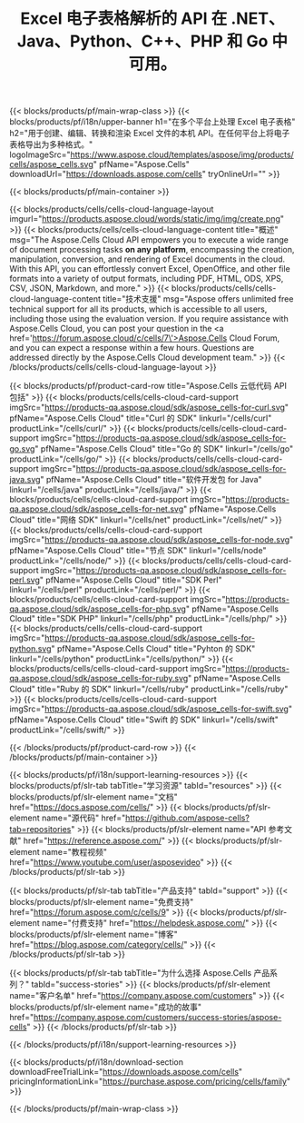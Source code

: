 ﻿---
title: Excel 电子表格解析的 API 在 .NET、Java、Python、C++、PHP 和 Go 中可用。
weight: 10
description: Aspose.Cells 云 API 使您能够在任何平台上执行各种文档处理任务，包括在云中创建、操作、转换和渲染 Excel 文档。有了这个API，您可以轻松地将Excel、OpenOffice和其他文件格式转换为各种输出格式，包括PDF、HTML、ODS、XPS、CSV、JSON、Markdown等。
---
{{< blocks/products/pf/main-wrap-class >}}
{{< blocks/products/pf/i18n/upper-banner h1="在多个平台上处理 Excel 电子表格" h2="用于创建、编辑、转换和渲染 Excel 文件的本机 API。在任何平台上将电子表格导出为多种格式。" logoImageSrc="https://www.aspose.cloud/templates/aspose/img/products/cells/aspose_cells.svg" pfName="Aspose.Cells" downloadUrl="https://downloads.aspose.com/cells" tryOnlineUrl="" >}}

{{< blocks/products/pf/main-container >}}

{{< blocks/products/cells/cells-cloud-language-layout imgurl="https://products.aspose.cloud/words/static/img/img/create.png" >}}
    {{< blocks/products/cells/cells-cloud-language-content title="概述" msg="The Aspose.Cells Cloud API empowers you to execute a wide range of document processing tasks <b>on any platform</b>, encompassing the creation, manipulation, conversion, and rendering of Excel documents in the cloud. With this API, you can effortlessly convert Excel, OpenOffice, and other file formats into a variety of output formats, including PDF, HTML, ODS, XPS, CSV, JSON, Markdown, and more." >}}
    {{< blocks/products/cells/cells-cloud-language-content title="技术支援" msg="Aspose offers unlimited free technical support for all its products, which is accessible to all users, including those using the evaluation version. If you require assistance with Aspose.Cells Cloud, you can post your question in the <a href=\'https://forum.aspose.cloud/c/cells/7\'>Aspose.Cells Cloud Forum</a>, and you can expect a response within a few hours. Questions are addressed directly by the Aspose.Cells Cloud development team." >}}
{{< /blocks/products/cells/cells-cloud-language-layout >}}

{{< blocks/products/pf/product-card-row title="Aspose.Cells 云低代码 API 包括" >}}
{{< blocks/products/cells/cells-cloud-card-support imgSrc="https://products-qa.aspose.cloud/sdk/aspose_cells-for-curl.svg" pfName="Aspose.Cells Cloud" title="Curl 的 SDK" linkurl="/cells/curl" productLink="/cells/curl/" >}}
{{< blocks/products/cells/cells-cloud-card-support imgSrc="https://products-qa.aspose.cloud/sdk/aspose_cells-for-go.svg" pfName="Aspose.Cells Cloud" title="Go 的 SDK" linkurl="/cells/go" productLink="/cells/go/" >}}
{{< blocks/products/cells/cells-cloud-card-support imgSrc="https://products-qa.aspose.cloud/sdk/aspose_cells-for-java.svg" pfName="Aspose.Cells Cloud" title="软件开发包 for Java" linkurl="/cells/java" productLink="/cells/java/" >}}
{{< blocks/products/cells/cells-cloud-card-support imgSrc="https://products-qa.aspose.cloud/sdk/aspose_cells-for-net.svg" pfName="Aspose.Cells Cloud" title="网络 SDK" linkurl="/cells/net" productLink="/cells/net/" >}}
{{< blocks/products/cells/cells-cloud-card-support imgSrc="https://products-qa.aspose.cloud/sdk/aspose_cells-for-node.svg" pfName="Aspose.Cells Cloud" title="节点 SDK" linkurl="/cells/node" productLink="/cells/node/" >}}
{{< blocks/products/cells/cells-cloud-card-support imgSrc="https://products-qa.aspose.cloud/sdk/aspose_cells-for-perl.svg" pfName="Aspose.Cells Cloud" title="SDK Perl" linkurl="/cells/perl" productLink="/cells/perl/" >}}
{{< blocks/products/cells/cells-cloud-card-support imgSrc="https://products-qa.aspose.cloud/sdk/aspose_cells-for-php.svg" pfName="Aspose.Cells Cloud" title="SDK PHP" linkurl="/cells/php" productLink="/cells/php/" >}}
{{< blocks/products/cells/cells-cloud-card-support imgSrc="https://products-qa.aspose.cloud/sdk/aspose_cells-for-python.svg" pfName="Aspose.Cells Cloud" title="Pyhton 的 SDK" linkurl="/cells/python" productLink="/cells/python/" >}}
{{< blocks/products/cells/cells-cloud-card-support imgSrc="https://products-qa.aspose.cloud/sdk/aspose_cells-for-ruby.svg" pfName="Aspose.Cells Cloud" title="Ruby 的 SDK" linkurl="/cells/ruby" productLink="/cells/ruby" >}}
{{< blocks/products/cells/cells-cloud-card-support imgSrc="https://products-qa.aspose.cloud/sdk/aspose_cells-for-swift.svg" pfName="Aspose.Cells Cloud" title="Swift 的 SDK" linkurl="/cells/swift" productLink="/cells/swift/" >}}


{{< /blocks/products/pf/product-card-row >}}
{{< /blocks/products/pf/main-container >}}

{{< blocks/products/pf/i18n/support-learning-resources >}}
{{< blocks/products/pf/slr-tab tabTitle="学习资源" tabId="resources" >}}
{{< blocks/products/pf/slr-element name="文档" href="https://docs.aspose.com/cells/" >}}
{{< blocks/products/pf/slr-element name="源代码" href="https://github.com/aspose-cells?tab=repositories" >}}
{{< blocks/products/pf/slr-element name="API 参考文献" href="https://reference.aspose.com/" >}}
{{< blocks/products/pf/slr-element name="教程视频" href="https://www.youtube.com/user/asposevideo" >}}
{{< /blocks/products/pf/slr-tab >}}

{{< blocks/products/pf/slr-tab tabTitle="产品支持" tabId="support" >}}
{{< blocks/products/pf/slr-element name="免费支持" href="https://forum.aspose.com/c/cells/9" >}}
{{< blocks/products/pf/slr-element name="付费支持" href="https://helpdesk.aspose.com/" >}}
{{< blocks/products/pf/slr-element name="博客" href="https://blog.aspose.com/category/cells/" >}}
{{< /blocks/products/pf/slr-tab >}}

{{< blocks/products/pf/slr-tab tabTitle="为什么选择 Aspose.Cells 产品系列？" tabId="success-stories" >}}
{{< blocks/products/pf/slr-element name="客户名单" href="https://company.aspose.com/customers" >}}
{{< blocks/products/pf/slr-element name="成功的故事" href="https://company.aspose.com/customers/success-stories/aspose-cells" >}}
{{< /blocks/products/pf/slr-tab >}}

{{< /blocks/products/pf/i18n/support-learning-resources >}}

{{< blocks/products/pf/i18n/download-section downloadFreeTrialLink="https://downloads.aspose.com/cells" pricingInformationLink="https://purchase.aspose.com/pricing/cells/family" >}}

{{< /blocks/products/pf/main-wrap-class >}}

